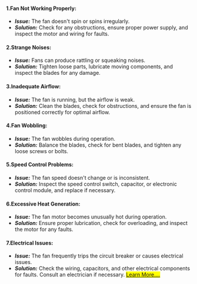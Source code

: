 


#### 1.**Fan Not Working Properly:**
   - ***Issue:*** The fan doesn't spin or spins irregularly.
   - ***Solution:*** Check for any obstructions, ensure proper power supply, and inspect the motor and wiring for faults.

#### 2.**Strange Noises:**
   - ***Issue:*** Fans can produce rattling or squeaking noises.
   - ***Solution:*** Tighten loose parts, lubricate moving components, and inspect the blades for any damage.

#### 3.**Inadequate Airflow:**
   - ***Issue:*** The fan is running, but the airflow is weak.
   - ***Solution:*** Clean the blades, check for obstructions, and ensure the fan is positioned correctly for optimal airflow.

#### 4.**Fan Wobbling:**
   - ***Issue:*** The fan wobbles during operation.
   - ***Solution:*** Balance the blades, check for bent blades, and tighten any loose screws or bolts.

#### 5.**Speed Control Problems:**
   - ***Issue:*** The fan speed doesn't change or is inconsistent.
   - ***Solution:*** Inspect the speed control switch, capacitor, or electronic control module, and replace if necessary.

#### 6.**Excessive Heat Generation:**
   - ***Issue:*** The fan motor becomes unusually hot during operation.
   - ***Solution:*** Ensure proper lubrication, check for overloading, and inspect the motor for any faults.

#### 7.**Electrical Issues:**
   - ***Issue:*** The fan frequently trips the circuit breaker or causes electrical issues.
   - ***Solution:*** Check the wiring, capacitors, and other electrical components for faults. Consult an electrician if necessary.
<mark>[Learn More....](https://chat.openai.com/)</mark>


